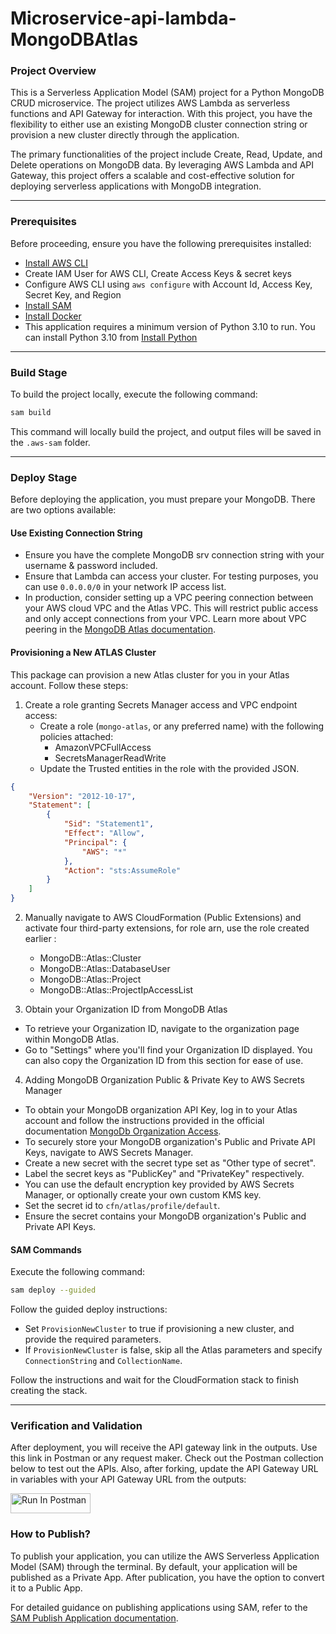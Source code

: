 # Microservice-api-lambda-MongoDBAtlas

### Project Overview

This is a Serverless Application Model (SAM) project for a Python MongoDB CRUD microservice. The project utilizes AWS Lambda as serverless functions and API Gateway for interaction. With this project, you have the flexibility to either use an existing MongoDB cluster connection string or provision a new cluster directly through the application.

The primary functionalities of the project include Create, Read, Update, and Delete operations on MongoDB data. By leveraging AWS Lambda and API Gateway, this project offers a scalable and cost-effective solution for deploying serverless applications with MongoDB integration.

---

### Prerequisites

Before proceeding, ensure you have the following prerequisites installed:

- [Install AWS CLI](https://docs.aws.amazon.com/cli/latest/userguide/getting-started-install.html)
- Create IAM User for AWS CLI, Create Access Keys & secret keys
- Configure AWS CLI using `aws configure` with Account Id, Access Key, Secret Key, and Region
- [Install SAM](https://docs.aws.amazon.com/serverless-application-model/latest/developerguide/install-sam-cli.html)
- [Install Docker](https://docs.docker.com/engine/install/)
- This application requires a minimum version of Python 3.10 to run. You can install Python 3.10 from [Install Python](https://www.python.org/downloads/)

---

### Build Stage

To build the project locally, execute the following command:

```bash
sam build
```

This command will locally build the project, and output files will be saved in the `.aws-sam` folder.

---

### Deploy Stage

Before deploying the application, you must prepare your MongoDB. There are two options available:

#### Use Existing Connection String

- Ensure you have the complete MongoDB srv connection string with your username & password included.
- Ensure that Lambda can access your cluster. For testing purposes, you can use `0.0.0.0/0` in your network IP access list.
- In production, consider setting up a VPC peering connection between your AWS cloud VPC and the Atlas VPC. This will restrict public access and only accept connections from your VPC. Learn more about VPC peering in the [MongoDB Atlas documentation](https://www.mongodb.com/docs/atlas/security-vpc-peering/).

#### Provisioning a New ATLAS Cluster

This package can provision a new Atlas cluster for you in your Atlas account. Follow these steps:

1. Create a role granting Secrets Manager access and VPC endpoint access:
   - Create a role (`mongo-atlas`, or any preferred name) with the following policies attached:
     - AmazonVPCFullAccess
     - SecretsManagerReadWrite
   - Update the Trusted entities in the role with the provided JSON.


```json
{
    "Version": "2012-10-17",
    "Statement": [
        {
            "Sid": "Statement1",
            "Effect": "Allow",
            "Principal": {
                "AWS": "*"
            },
            "Action": "sts:AssumeRole"
        }
    ]
}
```

2. Manually navigate to AWS CloudFormation (Public Extensions) and activate four third-party extensions, for role arn, use the role created earlier :

   - MongoDB::Atlas::Cluster
   - MongoDB::Atlas::DatabaseUser
   - MongoDB::Atlas::Project
   - MongoDB::Atlas::ProjectIpAccessList

3. Obtain your Organization ID from MongoDB Atlas

- To retrieve your Organization ID, navigate to the organization page within MongoDB Atlas.
- Go to "Settings" where you'll find your Organization ID displayed. You can also copy the Organization ID from this section for ease of use.

4. Adding MongoDB Organization Public & Private Key to AWS Secrets Manager

- To obtain your MongoDB organization API Key, log in to your Atlas account and follow the instructions provided in the official documentation [MongoDb Organization Access](https://www.mongodb.com/docs/atlas/configure-api-access-org/).
- To securely store your MongoDB organization's Public and Private API Keys, navigate to AWS Secrets Manager.
- Create a new secret with the secret type set as "Other type of secret".
- Label the secret keys as "PublicKey" and "PrivateKey" respectively.
- You can use the default encryption key provided by AWS Secrets Manager, or optionally create your own custom KMS key.
- Set the secret id to `cfn/atlas/profile/default`.
- Ensure the secret contains your MongoDB organization's Public and Private API Keys.



#### SAM Commands

Execute the following command:

```bash
sam deploy --guided
```

Follow the guided deploy instructions:

- Set `ProvisionNewCluster` to true if provisioning a new cluster, and provide the required parameters.
- If `ProvisionNewCluster` is false, skip all the Atlas parameters and specify `ConnectionString` and `CollectionName`.

Follow the instructions and wait for the CloudFormation stack to finish creating the stack.

---

### Verification and Validation

After deployment, you will receive the API gateway link in the outputs. Use this link in Postman or any request maker. Check out the Postman collection below to test out the APIs. Also, after forking, update the API Gateway URL in variables with your API Gateway URL from the outputs:

[<img src="https://run.pstmn.io/button.svg" alt="Run In Postman" style="width: 128px; height: 32px;">](https://app.getpostman.com/run-collection/21766500-90eb1521-2e04-41bf-bce4-bf147bf667e1?action=collection%2Ffork&source=rip_markdown&collection-url=entityId%3D21766500-90eb1521-2e04-41bf-bce4-bf147bf667e1%26entityType%3Dcollection%26workspaceId%3Db95c81f7-c54b-471f-a9b1-ae8d56518746)


### How to Publish?

To publish your application, you can utilize the AWS Serverless Application Model (SAM) through the terminal. By default, your application will be published as a Private App. After publication, you have the option to convert it to a Public App.

For detailed guidance on publishing applications using SAM, refer to the [SAM Publish Application documentation](https://docs.aws.amazon.com/serverless-application-model/latest/developerguide/serverless-sam-template-publishing-applications.html).
